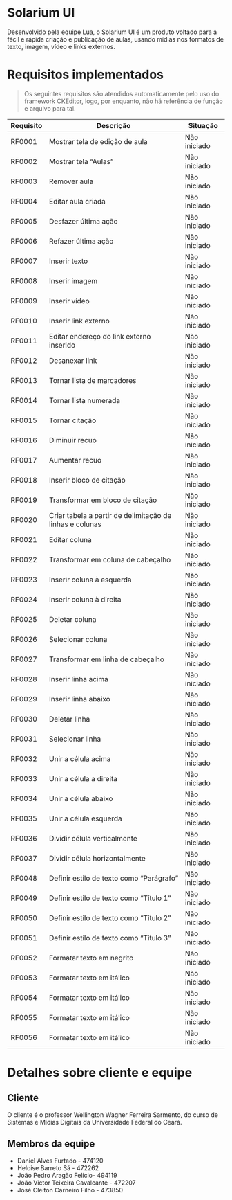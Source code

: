 # Solarium UI

Desenvolvido pela equipe Lua, o Solarium UI é um produto voltado para a fácil e rápida criação e publicação de aulas, usando mídias nos formatos de texto, imagem, vídeo e links externos.

# Requisitos implementados

> Os seguintes requisitos são atendidos automaticamente pelo uso do framework CKEditor, logo, por enquanto, não há referência de função e arquivo para tal.

Requisito | Descrição | Situação
-------|---------|-------
RF0001 | Mostrar tela de edição de aula | Não iniciado
RF0002 | Mostrar tela “Aulas” | Não iniciado
RF0003 | Remover aula | Não iniciado
RF0004 | Editar aula criada | Não iniciado
RF0005 | Desfazer última ação | Não iniciado
RF0006 | Refazer última ação | Não iniciado
RF0007 | Inserir texto | Não iniciado
RF0008 | Inserir imagem | Não iniciado
RF0009 | Inserir vídeo | Não iniciado
RF0010 | Inserir link externo | Não iniciado
RF0011 | Editar endereço do link externo inserido | Não iniciado
RF0012 | Desanexar link | Não iniciado
RF0013 | Tornar lista de marcadores | Não iniciado
RF0014 | Tornar lista numerada | Não iniciado
RF0015 | Tornar citação | Não iniciado
RF0016 | Diminuir recuo | Não iniciado
RF0017 | Aumentar recuo | Não iniciado
RF0018 | Inserir bloco de citação | Não iniciado
RF0019 | Transformar em bloco de citação | Não iniciado
RF0020 | Criar tabela a partir de delimitação de linhas e colunas | Não iniciado
RF0021 | Editar coluna | Não iniciado
RF0022 | Transformar em coluna de cabeçalho | Não iniciado
RF0023 | Inserir coluna à esquerda | Não iniciado
RF0024 | Inserir coluna à direita | Não iniciado
RF0025 | Deletar coluna | Não iniciado
RF0026 | Selecionar coluna | Não iniciado
RF0027 | Transformar em linha de cabeçalho | Não iniciado
RF0028 | Inserir linha acima | Não iniciado
RF0029 | Inserir linha abaixo | Não iniciado
RF0030 | Deletar linha | Não iniciado
RF0031 | Selecionar linha | Não iniciado
RF0032 | Unir a célula acima | Não iniciado
RF0033 | Unir a célula a direita | Não iniciado
RF0034 | Unir a célula abaixo | Não iniciado
RF0035 | Unir a célula esquerda | Não iniciado
RF0036 | Dividir célula verticalmente | Não iniciado
RF0037 | Dividir célula horizontalmente | Não iniciado
RF0048 | Definir estilo de texto como “Parágrafo” | Não iniciado
RF0049 | Definir estilo de texto como “Título 1” | Não iniciado
RF0050 | Definir estilo de texto como “Título 2” | Não iniciado
RF0051 | Definir estilo de texto como “Título 3” | Não iniciado
RF0052 | Formatar texto em negrito | Não iniciado
RF0053 | Formatar texto em itálico | Não iniciado
RF0054 | Formatar texto em itálico | Não iniciado
RF0055 | Formatar texto em itálico | Não iniciado
RF0056 | Formatar texto em itálico | Não iniciado

# Detalhes sobre cliente e equipe

## Cliente

O cliente é o professor Wellington Wagner Ferreira Sarmento, do curso de Sistemas e Mídias Digitais da Universidade Federal do Ceará.

## Membros da equipe

* Daniel Alves Furtado - 474120
* Heloise Barreto Sá - 472262
* João Pedro Aragão Felício- 494119
* João Victor Teixeira Cavalcante  - 472207
* José Cleiton Carneiro Filho - 473850
